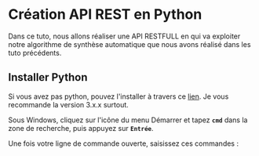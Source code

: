 # Création API REST en Python
Dans ce tuto, nous allons réaliser une API RESTFULL en qui va exploiter notre algorithme de synthèse automatique
que nous avons réalisé dans les tuto précédents.

## Installer Python
Si vous avez pas python, pouvez l'installer à travers ce [lien](https://www.python.org/downloads/).
Je vous recommande la version 3.x.x surtout.

Sous Windows, cliquez sur l'icône du menu Démarrer et tapez <code>**cmd**</code> dans la zone de recherche, puis appuyez sur <code>**Entrée**</code>.

Une fois votre ligne de commande ouverte, saisissez ces commandes :